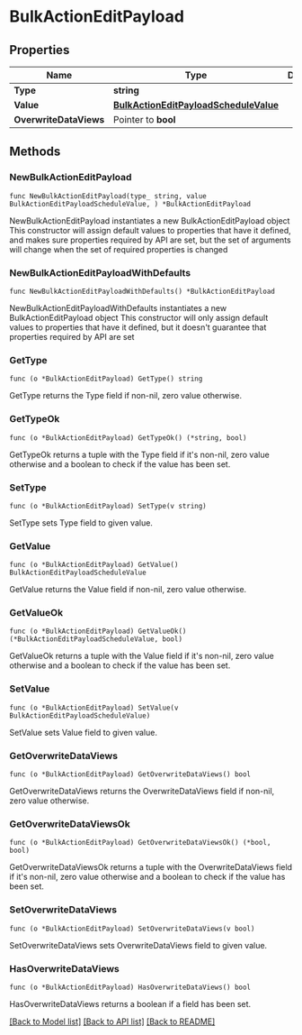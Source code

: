 # BulkActionEditPayload

## Properties

Name | Type | Description | Notes
------------ | ------------- | ------------- | -------------
**Type** | **string** |  | 
**Value** | [**BulkActionEditPayloadScheduleValue**](BulkActionEditPayloadScheduleValue.md) |  | 
**OverwriteDataViews** | Pointer to **bool** |  | [optional] 

## Methods

### NewBulkActionEditPayload

`func NewBulkActionEditPayload(type_ string, value BulkActionEditPayloadScheduleValue, ) *BulkActionEditPayload`

NewBulkActionEditPayload instantiates a new BulkActionEditPayload object
This constructor will assign default values to properties that have it defined,
and makes sure properties required by API are set, but the set of arguments
will change when the set of required properties is changed

### NewBulkActionEditPayloadWithDefaults

`func NewBulkActionEditPayloadWithDefaults() *BulkActionEditPayload`

NewBulkActionEditPayloadWithDefaults instantiates a new BulkActionEditPayload object
This constructor will only assign default values to properties that have it defined,
but it doesn't guarantee that properties required by API are set

### GetType

`func (o *BulkActionEditPayload) GetType() string`

GetType returns the Type field if non-nil, zero value otherwise.

### GetTypeOk

`func (o *BulkActionEditPayload) GetTypeOk() (*string, bool)`

GetTypeOk returns a tuple with the Type field if it's non-nil, zero value otherwise
and a boolean to check if the value has been set.

### SetType

`func (o *BulkActionEditPayload) SetType(v string)`

SetType sets Type field to given value.


### GetValue

`func (o *BulkActionEditPayload) GetValue() BulkActionEditPayloadScheduleValue`

GetValue returns the Value field if non-nil, zero value otherwise.

### GetValueOk

`func (o *BulkActionEditPayload) GetValueOk() (*BulkActionEditPayloadScheduleValue, bool)`

GetValueOk returns a tuple with the Value field if it's non-nil, zero value otherwise
and a boolean to check if the value has been set.

### SetValue

`func (o *BulkActionEditPayload) SetValue(v BulkActionEditPayloadScheduleValue)`

SetValue sets Value field to given value.


### GetOverwriteDataViews

`func (o *BulkActionEditPayload) GetOverwriteDataViews() bool`

GetOverwriteDataViews returns the OverwriteDataViews field if non-nil, zero value otherwise.

### GetOverwriteDataViewsOk

`func (o *BulkActionEditPayload) GetOverwriteDataViewsOk() (*bool, bool)`

GetOverwriteDataViewsOk returns a tuple with the OverwriteDataViews field if it's non-nil, zero value otherwise
and a boolean to check if the value has been set.

### SetOverwriteDataViews

`func (o *BulkActionEditPayload) SetOverwriteDataViews(v bool)`

SetOverwriteDataViews sets OverwriteDataViews field to given value.

### HasOverwriteDataViews

`func (o *BulkActionEditPayload) HasOverwriteDataViews() bool`

HasOverwriteDataViews returns a boolean if a field has been set.


[[Back to Model list]](../README.md#documentation-for-models) [[Back to API list]](../README.md#documentation-for-api-endpoints) [[Back to README]](../README.md)


